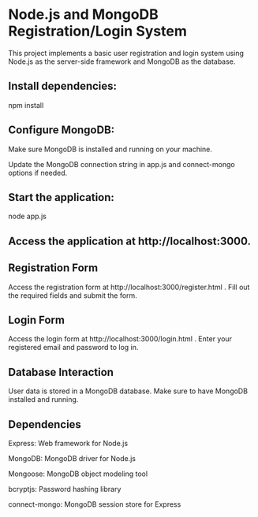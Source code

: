 # Node.js and MongoDB Registration/Login System

This project implements a basic user registration and login system using Node.js as the server-side framework and MongoDB as the database.

## Install dependencies:

npm install

## Configure MongoDB:

Make sure MongoDB is installed and running on your machine.

Update the MongoDB connection string in app.js and connect-mongo options if needed.

## Start the application:

node app.js

## Access the application at http://localhost:3000.

## Registration Form

Access the registration form at http://localhost:3000/register.html . Fill out the required fields and submit the form.

## Login Form

Access the login form at http://localhost:3000/login.html . Enter your registered email and password to log in.

## Database Interaction

User data is stored in a MongoDB database. Make sure to have MongoDB installed and running.

## Dependencies

Express: Web framework for Node.js

MongoDB: MongoDB driver for Node.js

Mongoose: MongoDB object modeling tool

bcryptjs: Password hashing library

connect-mongo: MongoDB session store for Express
